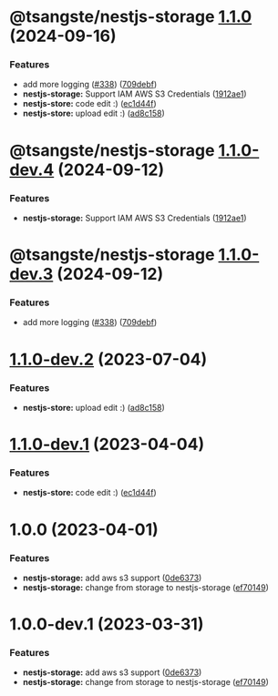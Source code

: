 # @tsangste/nestjs-storage [1.1.0](https://github.com/tsangste/nx-package-test/compare/@tsangste/nestjs-storage@1.0.0...@tsangste/nestjs-storage@1.1.0) (2024-09-16)


### Features

* add more logging ([#338](https://github.com/tsangste/nx-package-test/issues/338)) ([709debf](https://github.com/tsangste/nx-package-test/commit/709debf8887142f6f620c57ce9519e5b4ad346db))
* **nestjs-storage:** Support IAM AWS S3 Credentials ([1912ae1](https://github.com/tsangste/nx-package-test/commit/1912ae1b90de73de31d924f8c14de5892cece8cc))
* **nestjs-store:** code edit :) ([ec1d44f](https://github.com/tsangste/nx-package-test/commit/ec1d44f6b8980a62a0d119b9d474fd75d5339d21))
* **nestjs-store:** upload edit :) ([ad8c158](https://github.com/tsangste/nx-package-test/commit/ad8c158a58be88cbc104595f65d77cf4fd3b3b45))

# @tsangste/nestjs-storage [1.1.0-dev.4](https://github.com/tsangste/nx-package-test/compare/@tsangste/nestjs-storage@1.1.0-dev.3...@tsangste/nestjs-storage@1.1.0-dev.4) (2024-09-12)


### Features

* **nestjs-storage:** Support IAM AWS S3 Credentials ([1912ae1](https://github.com/tsangste/nx-package-test/commit/1912ae1b90de73de31d924f8c14de5892cece8cc))

# @tsangste/nestjs-storage [1.1.0-dev.3](https://github.com/tsangste/nx-package-test/compare/@tsangste/nestjs-storage@1.1.0-dev.2...@tsangste/nestjs-storage@1.1.0-dev.3) (2024-09-12)


### Features

* add more logging ([#338](https://github.com/tsangste/nx-package-test/issues/338)) ([709debf](https://github.com/tsangste/nx-package-test/commit/709debf8887142f6f620c57ce9519e5b4ad346db))

# [1.1.0-dev.2](https://github.com/tsangste/nx-package-test/compare/nestjs-storage-1.1.0-dev.1...nestjs-storage-1.1.0-dev.2) (2023-07-04)


### Features

* **nestjs-store:** upload edit :) ([ad8c158](https://github.com/tsangste/nx-package-test/commit/ad8c158a58be88cbc104595f65d77cf4fd3b3b45))

# [1.1.0-dev.1](https://github.com/tsangste/nx-package-test/compare/nestjs-storage-1.0.0...nestjs-storage-1.1.0-dev.1) (2023-04-04)


### Features

* **nestjs-store:** code edit :) ([ec1d44f](https://github.com/tsangste/nx-package-test/commit/ec1d44f6b8980a62a0d119b9d474fd75d5339d21))

# 1.0.0 (2023-04-01)


### Features

* **nestjs-storage:** add aws s3 support ([0de6373](https://github.com/tsangste/nx-package-test/commit/0de6373b2cfe440e0efc1c58cb74f543592a7358))
* **nestjs-storage:** change from storage to nestjs-storage ([ef70149](https://github.com/tsangste/nx-package-test/commit/ef701492565f35913168d6791100b888855bed35))

# 1.0.0-dev.1 (2023-03-31)


### Features

* **nestjs-storage:** add aws s3 support ([0de6373](https://github.com/tsangste/nx-package-test/commit/0de6373b2cfe440e0efc1c58cb74f543592a7358))
* **nestjs-storage:** change from storage to nestjs-storage ([ef70149](https://github.com/tsangste/nx-package-test/commit/ef701492565f35913168d6791100b888855bed35))
